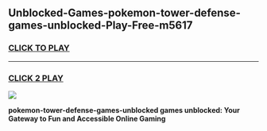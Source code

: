 
## Unblocked-Games-pokemon-tower-defense-games-unblocked-Play-Free-m5617
<h3>
<a href="https://premium76.site?title=pokemon-tower-defense-games-unblocked&ref=23A">CLICK TO PLAY</a></h3>
<hr>

<h3>
<a href="https://premium76.site?title=pokemon-tower-defense-games-unblocked&ref=23A">CLICK 2 PLAY</a>
  
</h3>

<a href="https://premium76.site?title=pokemon-tower-defense-games-unblocked&ref=23A"><img src="https://clearcache.store/games.png"></a>


**pokemon-tower-defense-games-unblocked games unblocked: Your Gateway to Fun and Accessible Online Gaming**
